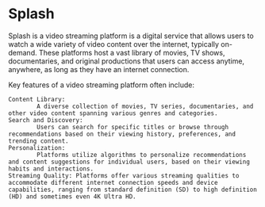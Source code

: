 # Splash
Splash is a  video streaming platform is a digital service that allows users to watch a wide variety of video content over the internet, typically on-demand. These platforms host a vast library of movies, TV shows, documentaries, and original productions that users can access anytime, anywhere, as long as they have an internet connection.

Key features of a video streaming platform often include:

    Content Library:
            A diverse collection of movies, TV series, documentaries, and other video content spanning various genres and categories.
    Search and Discovery:
            Users can search for specific titles or browse through recommendations based on their viewing history, preferences, and trending content.
    Personalization:
            Platforms utilize algorithms to personalize recommendations and content suggestions for individual users, based on their viewing habits and interactions.
    Streaming Quality: Platforms offer various streaming qualities to accommodate different internet connection speeds and device capabilities, ranging from standard definition (SD) to high definition (HD) and sometimes even 4K Ultra HD.
